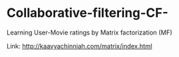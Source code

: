 # Collaborative-filtering-CF-
Learning User-Movie ratings by Matrix factorization (MF) 

Link: http://kaavyachinniah.com/matrix/index.html
